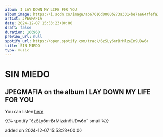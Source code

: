 ```yaml
---
album: I LAY DOWN MY LIFE FOR YOU
album_image: https://i.scdn.co/image/ab67616d0000b273a3314be7ae643fefa32fbe08
artist: JPEGMAFIA
date: 2024-12-07 15:53:23+00:00
draft: false
duration: 166960
preview_url: null
spotify_url: https://open.spotify.com/track/6zSLy6mrBrMlzaIn9UDw6o
title: SIN MIEDO
type: music
---
```



# SIN MIEDO

## JPEGMAFIA on the album I LAY DOWN MY LIFE FOR YOU

You can listen [here](https://open.spotify.com/track/6zSLy6mrBrMlzaIn9UDw6o)

{{% spotify "6zSLy6mrBrMlzaIn9UDw6o" small %}}

added on 2024-12-07 15:53:23+00:00